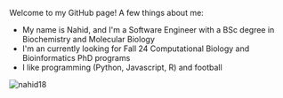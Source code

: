 Welcome to my GitHub page! A few things about me:

* My name is Nahid, and I'm a Software Engineer with a BSc degree in Biochemistry and Molecular Biology
* I'm an currently looking for Fall 24 Computational Biology and Bioinformatics PhD programs
* I like programming (Python, Javascript, R) and football

<img src="https://komarev.com/ghpvc/?username=nahid18&label=Profile%20views&color=0e75b6&style=flat" alt="nahid18" />

<!--
Here are some ideas to get you started:

- 🔭 I’m currently working on ...
- 🌱 I’m currently learning ...
- 👯 I’m looking to collaborate on ...
- 🤔 I’m looking for help with ...
- 💬 Ask me about ...
- 📫 How to reach me: ...
- 😄 Pronouns: ...
- ⚡ Fun fact: ...
-->
